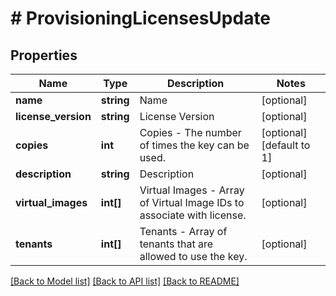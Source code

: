 # # ProvisioningLicensesUpdate

## Properties

Name | Type | Description | Notes
------------ | ------------- | ------------- | -------------
**name** | **string** | Name | [optional]
**license_version** | **string** | License Version | [optional]
**copies** | **int** | Copies - The number of times the key can be used. | [optional] [default to 1]
**description** | **string** | Description | [optional]
**virtual_images** | **int[]** | Virtual Images - Array of Virtual Image IDs to associate with license. | [optional]
**tenants** | **int[]** | Tenants - Array of tenants that are allowed to use the key. | [optional]

[[Back to Model list]](../../README.md#models) [[Back to API list]](../../README.md#endpoints) [[Back to README]](../../README.md)
